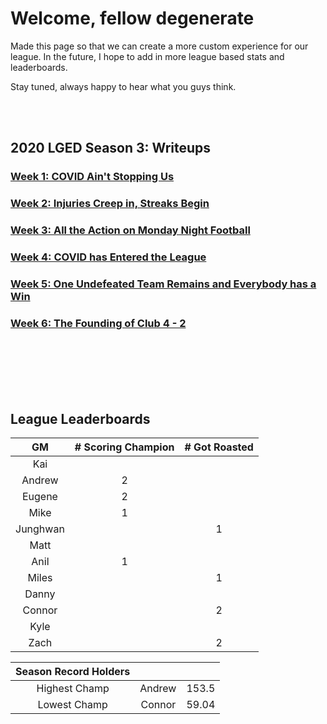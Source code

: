 # Welcome, fellow degenerate
Made this page so that we can create a more custom experience for our league. In the future, I hope to add in more league based stats and leaderboards.

Stay tuned, always happy to hear what you guys think.


<br>
<br>


## 2020 LGED Season 3: Writeups
### [Week 1: COVID Ain't Stopping Us](./2020_writeups/week1_writeup_2020.md)

### [Week 2: Injuries Creep in, Streaks Begin](./2020_writeups/week2_writeup_2020.md)

### [Week 3: All the Action on Monday Night Football](./2020_writeups/2020_week3_writeup.md)

### [Week 4: COVID has Entered the League](./2020_writeups/2020_week4_writeup.md)

### [Week 5: One Undefeated Team Remains and Everybody has a Win](./2020_writeups/2020_week5_writeup.md)

### [Week 6: The Founding of Club 4 - 2](./2020_writeups/2020_week6_writeup.md)

<br>
<br>
<br>
<br>
<br>



## League Leaderboards


|    GM     | # Scoring Champion | # Got Roasted |
|:---------:|:------------------:|:-------------:|
| Kai       |                    |               |
| Andrew    |         2          |               |
| Eugene    |         2          |               |
| Mike      |         1          |               |
| Junghwan  |                    |       1       |
| Matt      |                    |               |
| Anil      |         1          |               |
| Miles     |                    |       1       |
| Danny     |                    |               |
| Connor    |                    |       2       |
| Kyle      |                    |               |
| Zach      |                    |       2       |

|Season Record Holders|||
|:-----------:|:------------------:|:--------------|
|Highest Champ|       Andrew       |     153.5     |
|Lowest  Champ|      Connor        |     59.04     |
